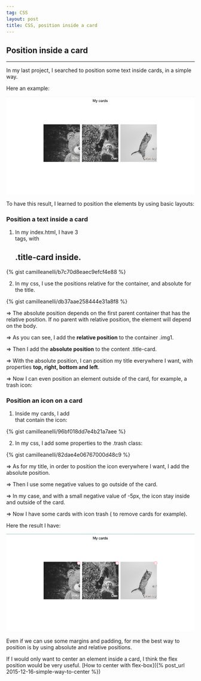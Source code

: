 ```yaml
---
tag: CSS
layout: post
title: CSS, position inside a card
---
```


## Position inside a card

___

In my last project, I searched  to position some text inside cards, in a simple way.

Here an example:

![Position](/images/position.png)

To have this result, I learned to position the elements by using basic layouts:

### Position a text  inside a card ###

1) In my index.html, I have 3 <div> tags, with <h2> .title-card inside.

{% gist camilleanelli/b7c70d8eaec9efcf4e88 %}

2) In my css, I use the positions relative for the container, and absolute for the title.

{% gist camilleanelli/db37aae258444e31a8f8 %}

=> The absolute position depends on the first parent container that has the relative position. If no parent with relative position, the element will depend on the body.

=> As you can see, I add the __relative position__ to the container .img1.

=> Then I add the __absolute position__ to the content .title-card.

=> With the absolute position, I can position my title everywhere I want, with properties __top, right, bottom and left__.

=> Now I can even position an element outside of the card, for example, a trash icon:

### Position an icon on a card ###

1) Inside my cards, I add <div class=".trash"> that contain the icon:

{% gist camilleanelli/96bf018dd7e4b21a7aee %}

2) In my css, I add some properties to the .trash class:

{% gist camilleanelli/82dae4e06767000d48c9 %}

=> As for my title, in order to position the icon everywhere I want, I add the absolute position.

=> Then I use some negative values to go outside of the card.

=> In my case, and with a small negative  value of -5px, the icon stay inside and outside of the card.

=> Now I  have some cards with icon trash ( to remove cards for example).

Here the result I have:

![position](/images/articleposition2.png)

Even if we can use some margins and padding, for me the best way to position is by using absolute and relative positions.

If I would only want to center an element inside a card, I think the flex position would be very useful. [How to center with flex-box]({% post_url 2015-12-16-simple-way-to-center %})
